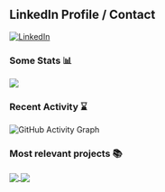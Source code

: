 ## LinkedIn Profile / Contact
[![LinkedIn](https://img.shields.io/badge/LinkedIn-%230077B5.svg?logo=linkedin&logoColor=black)](https://www.linkedin.com/in/basilio-farach-95555b129)

### Some Stats 📊 
<img align="center" src="https://github-readme-stats.vercel.app/api/top-langs/?username=basiliofarach&exclude_repo=covid-webscraper-map&show_icons=true&theme=vision-friendly-dark" />

### Recent Activity :hourglass:
![GitHub Activity Graph](https://activity-graph.herokuapp.com/graph?username=basiliofarach&theme=react-dark)  

### Most relevant projects :books:
<a href="https://github.com/basiliofarach/covid-webscraper-map">
  <img align="center" src="https://github-readme-stats.vercel.app/api/pin/?username=basiliofarach&repo=covid-webscraper-map" />
</a>
<a href="https://github.com/basiliofarach/multi-docker">
  <img align="center" src="https://github-readme-stats.vercel.app/api/pin/?username=basiliofarach&repo=multi-docker" />
</a>
